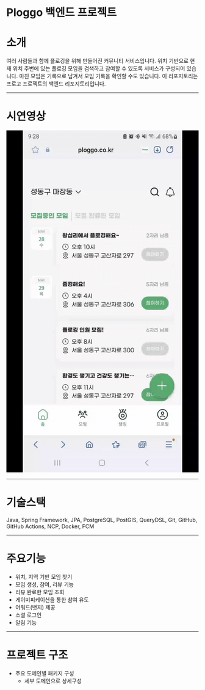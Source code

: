 # Ploggo 백엔드 프로젝트

# 소개
여러 사람들과 함께 플로깅을 위해 만들어진 커뮤니티 서비스입니다. 위치 기반으로 현재 위치 주변에 있는 플로깅 모임을 검색하고 참여할 수 있도록 서비스가 구성되어 있습니다.
마친 모임은 기록으로 남겨서 모임 기록을 확인할 수도 있습니다.
이 리포지토리는 프로고 프로젝트의 백엔드 리포지토리입니다.

---

# 시연영상
![시연영상](assets/시연영상.gif)

---
# 기술스택
Java, Spring Framework, JPA, PostgreSQL, PostGIS, QueryDSL, Git, GitHub, GitHub Actions, NCP, Docker, FCM

---
# 주요기능
- 위치, 지역 기반 모임 찾기
- 모임 생성, 참여, 리뷰 기능
- 리뷰 완료한 모임 조회
- 게이미피케이션을 통한 참여 유도
- 어워드(뱃지) 제공
- 소셜 로그인
- 알림 기능

---
# 프로젝트 구조
- 주요 도메인별 패키지 구성
  - 세부 도메인으로 상세구성